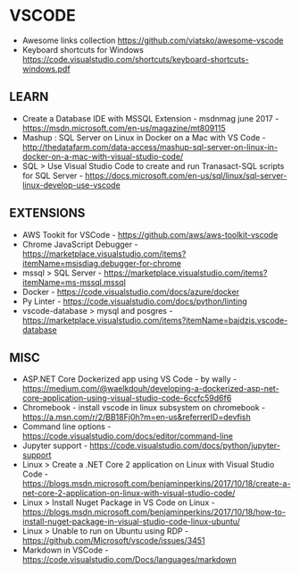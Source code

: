 # VSCODE

* Awesome links collection <https://github.com/viatsko/awesome-vscode>
* Keyboard shortcuts for Windows <https://code.visualstudio.com/shortcuts/keyboard-shortcuts-windows.pdf>

## LEARN

* Create a Database IDE with MSSQL Extension - msdnmag june 2017 - https://msdn.microsoft.com/en-us/magazine/mt809115
* Mashup : SQL Server on Linux in Docker on a Mac with VS Code - http://thedatafarm.com/data-access/mashup-sql-server-on-linux-in-docker-on-a-mac-with-visual-studio-code/
* SQL > Use Visual Studio Code to create and run Tranasact-SQL scripts for SQL Server - https://docs.microsoft.com/en-us/sql/linux/sql-server-linux-develop-use-vscode

## EXTENSIONS

* AWS Tookit for VSCode - https://github.com/aws/aws-toolkit-vscode
* Chrome JavaScript Debugger - https://marketplace.visualstudio.com/items?itemName=msjsdiag.debugger-for-chrome
* mssql > SQL Server - https://marketplace.visualstudio.com/items?itemName=ms-mssql.mssql
* Docker - https://code.visualstudio.com/docs/azure/docker
* Py Linter - https://code.visualstudio.com/docs/python/linting
* vscode-database > mysql and posgres - https://marketplace.visualstudio.com/items?itemName=bajdzis.vscode-database

## MISC

* ASP.NET Core Dockerized app using VS Code - by wally - https://medium.com/@waelkdouh/developing-a-dockerized-asp-net-core-application-using-visual-studio-code-6ccfc59d6f6
* Chromebook - install vscode in linux subsystem on chromebook - https://a.msn.com/r/2/BB18Fj0h?m=en-us&referrerID=devfish
* Command line options - https://code.visualstudio.com/docs/editor/command-line
* Jupyter support - https://code.visualstudio.com/docs/python/jupyter-support
* Linux > Create a .NET Core 2 application on Linux with Visual Studio Code - https://blogs.msdn.microsoft.com/benjaminperkins/2017/10/18/create-a-net-core-2-application-on-linux-with-visual-studio-code/
* Linux > Install Nuget Package in VS Code on Linux -https://blogs.msdn.microsoft.com/benjaminperkins/2017/10/18/how-to-install-nuget-package-in-visual-studio-code-linux-ubuntu/
* Linux > Unable to run on Ubuntu using RDP - https://github.com/Microsoft/vscode/issues/3451
* Markdown in VSCode - https://code.visualstudio.com/Docs/languages/markdown

